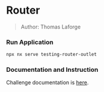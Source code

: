 # Router

> Author: Thomas Laforge

### Run Application

```bash
npx nx serve testing-router-outlet
```

### Documentation and Instruction

Challenge documentation is [here](https://angular-challenges.vercel.app/challenges/testing/17-router/).
